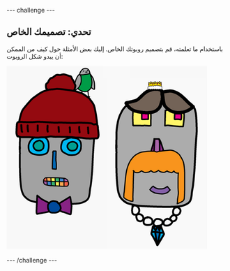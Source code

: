 --- challenge --- 

## تحدي: تصميمك الخاص

باستخدام ما تعلمته، قم بتصميم روبوتك الخاص. إليك بعض الأمثلة حول كيف من الممكن أن يبدو شكل الروبوت:

![لقطة شاشة](images/robot-examples.png)

--- /challenge ---
